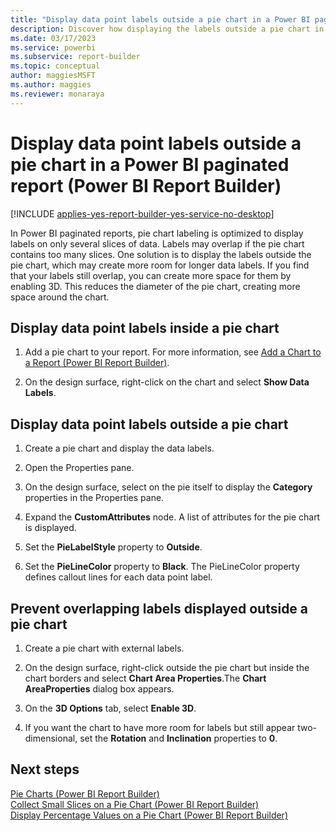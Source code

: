 ```yaml
---
title: "Display data point labels outside a pie chart in a Power BI paginated report | Microsoft Docs"
description: Discover how displaying the labels outside a pie chart in a Power BI paginated report might create more room for longer data labels in Power BI Report Builder.
ms.date: 03/17/2023
ms.service: powerbi
ms.subservice: report-builder
ms.topic: conceptual
author: maggiesMSFT
ms.author: maggies
ms.reviewer: monaraya
---
```

# Display data point labels outside a pie chart in a Power BI paginated report (Power BI Report Builder)

[!INCLUDE [applies-yes-report-builder-yes-service-no-desktop](../../../includes/applies-yes-report-builder-yes-service-no-desktop.md)]

In Power BI paginated reports, pie chart labeling is optimized to display labels on only several slices of data. Labels may overlap if the pie chart contains too many slices. One solution is to display the labels outside the pie chart, which may create more room for longer data labels. If you find that your labels still overlap, you can create more space for them by enabling 3D. This reduces the diameter of the pie chart, creating more space around the chart.  
  
  
## Display data point labels inside a pie chart  
  
1. Add a pie chart to your report. For more information, see [Add a Chart to a Report &#40;Power BI Report Builder&#41;](add-chart-report-report-builder.md).  
  
1. On the design surface, right-click on the chart and select **Show Data Labels**.  
  
## Display data point labels outside a pie chart  
  
1. Create a pie chart and display the data labels.  
  
1. Open the Properties pane.  
  
1. On the design surface, select on the pie itself to display the **Category** properties in the Properties pane.  
  
1. Expand the **CustomAttributes** node. A list of attributes for the pie chart is displayed.  
  
1. Set the **PieLabelStyle** property to **Outside**.  
  
1. Set the **PieLineColor** property to **Black**. The PieLineColor property defines callout lines for each data point label.  
  
## Prevent overlapping labels displayed outside a pie chart  
  
1. Create a pie chart with external labels.  
  
1. On the design surface, right-click outside the pie chart but inside the chart borders and select **Chart Area Properties**.The **Chart AreaProperties** dialog box appears.  
  
1. On the **3D Options** tab, select **Enable 3D**.  
  
1. If you want the chart to have more room for labels but still appear two-dimensional, set the **Rotation** and **Inclination** properties to **0**.  
  
## Next steps

 [Pie Charts &#40;Power BI Report Builder&#41;](/sql/reporting-services/report-design/pie-charts-report-builder-and-ssrs)   
 [Collect Small Slices on a Pie Chart &#40;Power BI Report Builder&#41;](/sql/reporting-services/report-design/collect-small-slices-on-a-pie-chart-report-builder-and-ssrs)   
 [Display Percentage Values on a Pie Chart &#40;Power BI Report Builder&#41;](display-percentage-values-pie-chart-report-builder.md)  
